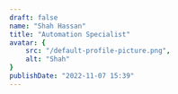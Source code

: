 ```yaml
---
draft: false
name: "Shah Hassan"
title: "Automation Specialist"
avatar: {
    src: "/default-profile-picture.png",
    alt: "Shah"
}
publishDate: "2022-11-07 15:39"
---
```

